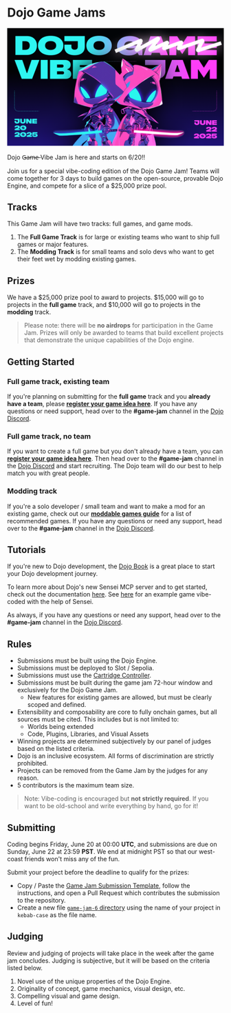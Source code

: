 # Dojo Game Jams

![Vibe Jam Header](.github/assets/VibeHeader.png)

​Dojo G̶a̶m̶e̶ Vibe Jam is here and starts on 6/20!!

​Join us for a special vibe-coding edition of the Dojo Game Jam! Teams will come together for 3 days to build games on the open-source, provable Dojo Engine, and compete for a slice of a $25,000 prize pool.

## Tracks

This Game Jam will have two tracks: full games, and game mods.

1. The **Full Game Track** is for large or existing teams who want to ship full games or major features.
2. The **Modding Track** is for small teams and solo devs who want to get their feet wet by modding existing games.

## Prizes

We have a $25,000 prize pool to award to projects. $15,000 will go to projects in the **full game** track, and $10,000 will go to projects in the **modding** track.

> Please note: there will be **no airdrops** for participation in the Game Jam.
> Prizes will only be awarded to teams that build excellent projects that demonstrate the unique capabilities of the Dojo engine.

## Getting Started

### Full game track, existing team

If you're planning on submitting for the **full game** track and you **already have a team**, please [**register your game idea here**](https://github.com/dojoengine/game-jams/issues/new?assignees=&labels=&projects=&template=register_team.yaml&title=%5BTeam+Registration%5D:+Your+Team+Name).
If you have any questions or need support, head over to the **#game-jam** channel in the [Dojo Discord](https://discord.gg/tHezCAA4).

### Full game track, no team

If you want to create a full game but you don't already have a team, you can [**register your game idea here**](https://github.com/dojoengine/game-jams/issues/new?assignees=&labels=&projects=&template=register_team.yaml&title=%5BTeam+Registration%5D:+Your+Team+Name).
Then head over to the **#game-jam** channel in the [Dojo Discord](https://discord.gg/tHezCAA4) and start recruiting.
The Dojo team will do our best to help match you with great people.

### Modding track

If you're a solo developer / small team and want to make a mod for an existing game, check out our [**moddable games guide**](./MODDABLE.md) for a list of recommended games.
If you have any questions or need any support, head over to the **#game-jam** channel in the [Dojo Discord](https://discord.gg/tHezCAA4).

## Tutorials

If you're new to Dojo development, the [Dojo Book](https://book.dojoengine.org/) is a great place to start your Dojo development journey.

To learn more about Dojo's new Sensei MCP server and to get started, check out the documentation [here](https://github.com/dojoengine/sensei-mcp/blob/main/README.md).
See [here](https://github.com/dojoengine/vibe-sample) for an example game vibe-coded with the help of Sensei.

As always, if you have any questions or need any support, head over to the **#game-jam** channel in the [Dojo Discord](https://discord.gg/tHezCAA4).

## Rules

-   Submissions must be built using the Dojo Engine.
-   ​Submissions must be deployed to Slot / Sepolia.
-   ​Submissions must use the [Cartridge Controller](https://docs.cartridge.gg/controller/getting-started).
-   Submissions must be built during the game jam 72-hour window and exclusively for the Dojo Game Jam.
    -   New features for existing games are allowed, but must be clearly scoped and defined.
-   Extensibility and composability are core to fully onchain games, but all sources must be cited. This includes but is not limited to:
    -   Worlds being extended
    -   Code, Plugins, Libraries, and Visual Assets
-   Winning projects are determined subjectively by our panel of judges based on the listed criteria.
-   Dojo is an inclusive ecosystem. All forms of discrimination are strictly prohibited.
-   Projects can be removed from the Game Jam by the judges for any reason.
-   5 contributors is the maximum team size.

> Note: Vibe-coding is encouraged but **not strictly required**.
> If you want to be old-school and write everything by hand, go for it!

## Submitting

Coding begins Friday, June 20 at 00:00 **UTC**, and submissions are due on Sunday, June 22 at 23:59 **PST**.
We end at midnight PST so that our west-coast friends won't miss any of the fun.

Submit your project before the deadline to qualify for the prizes:

-   Copy / Paste the [Game Jam Submission Template](./templates/SUBMISSION_TEMPLATE.md), follow the instructions, and open a Pull Request which contributes the submission to the repository.
-   Create a new file [`game-jam-6` directory](./game-jam-6) using the name of your project in `kebab-case` as the file name.

## Judging

Review and judging of projects will take place in the week after the game jam concludes. Judging is subjective, but it will be based on the criteria listed below.

1.  Novel use of the unique properties of the Dojo Engine.
2.  Originality of concept, game mechanics, visual design, etc.
3.  Compelling visual and game design.
4.  Level of fun!
